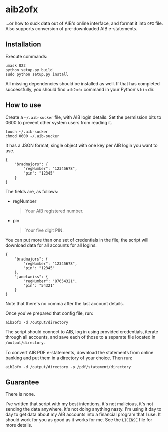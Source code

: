 # aib2ofx
...or how to suck data out of AIB's online interface, and format it into `OFX` file.
Also supports conversion of pre-downloaded AIB e-statements.


## Installation

Execute commands:

    umask 022
    python setup.py build
    sudo python setup.py install

All missing dependencies should be installed as well. If that has completed
successfully, you should find `aib2ofx` command in your Python's `bin` dir.


## How to use

Create a `~/.aib-sucker` file, with AIB login details.
Set the permission bits to 0600 to prevent other system users from reading it.

    touch ~/.aib-sucker
    chmod 0600 ~/.aib-sucker

It has a JSON format, single object with one key per AIB login you want to use.

    {
        "bradmajors": {
            "regNumber": "12345678",
            "pin": "12345"
        }
    }

The fields are, as follows:

* regNumber
    > Your AIB registered number.

* pin
    > Your five digit PIN.

You can put more than one set of credentials in the file; the script
will download data for all accounts for all logins.

    {
        "bradmajors": {
            "regNumber": "12345678",
            "pin": "12345"
        },
        "janetweiss": {
            "regNumber": "87654321",
            "pin": "54321"
        }
    }

Note that there's no comma after the last account details.

Once you've prepared that config file, run:

    aib2ofx -d /output/directory

The script should connect to AIB, log in using provided credentials,
iterate through all accounts, and save each of those to a separate
file located in `/output/directory`.

To convert AIB PDF e-statements, download the statements from online banking and
put them in a directory of your choice.
Then run:

    aib2ofx -d /output/directory -p /pdf/statement/directory

## Guarantee

There is none.

I've written that script with my best intentions, it's not malicious,
it's not sending the data anywhere, it's not doing anything nasty. I'm
using it day to day to get data about my AIB accounts into a financial
program that I use. It should work for you as good as it works for
me. See the `LICENSE` file for more details.
